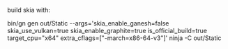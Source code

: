 build skia with:

bin/gn gen out/Static --args='skia_enable_ganesh=false skia_use_vulkan=true skia_enable_graphite=true is_official_build=true target_cpu="x64" extra_cflags=["-march=x86-64-v3"]'
ninja -C out/Static
